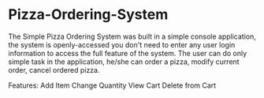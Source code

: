 # Pizza-Ordering-System
The Simple Pizza Ordering System was built in a simple console application, the system is openly-accessed you don't need to enter any user login information to access the full feature of the system. The user can do only simple task in the application, he/she can order a pizza, modify current order, cancel ordered pizza.

Features:
Add Item
Change Quantity
View Cart
Delete from Cart
